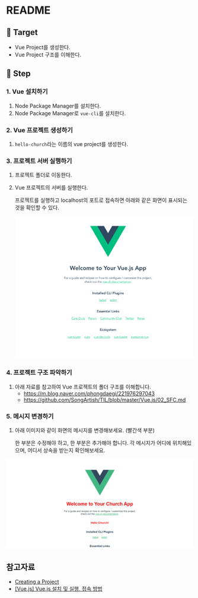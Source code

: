 # README



## 📌 Target

- Vue Project를 생성한다.
- Vue Project 구조를 이해한다.



## 📌 Step

### 1. Vue 설치하기

1. Node Package Manager를 설치한다.
2. Node Package Manager로 `vue-cli`를 설치한다.

### 2. Vue 프로젝트 생성하기

1. `hello-church`라는 이름의 vue project를 생성한다.

### 3. 프로젝트 서버 실행하기

1. 프로젝트 폴더로 이동한다.

2. Vue 프로젝트의 서버를 실행한다.

   프로젝트를 실행하고 localhost의 포트로 접속하면 아래와 같은 화면이 표시되는 것을 확인할 수 있다.

   ![initial_page](src/initial_page.png)

### 4. 프로젝트 구조 파악하기

1. 아래 자료를 참고하여 Vue 프로젝트의 폴더 구조를 이해합니다.
   - https://m.blog.naver.com/phongdaegi/221976297043
   - https://github.com/SongArtish/TIL/blob/master/Vue.js/02_SFC.md

### 5. 메시지 변경하기

1. 아래 이미지와 같이 화면의 메시지를 변경해보세요. (빨간색 부분)

   한 부분은 수정해야 하고, 한 부분은 추가해야 합니다. 각 메시지가 어디에 위치해있으며, 어디서 상속을 받는지 확인해보세요.

![result](src/result.png)



## 참고자료

- [Creating a Project](https://cli.vuejs.org/guide/creating-a-project.html)
- [[Vue.js] Vue.js 설치 및 실행, 접속 방법](https://kkamikoon.tistory.com/entry/Vuejs-Vuejs-%EC%84%A4%EC%B9%98-%EB%B0%8F-%EC%8B%A4%ED%96%89-%EC%A0%91%EC%86%8D-%EB%B0%A9%EB%B2%95)